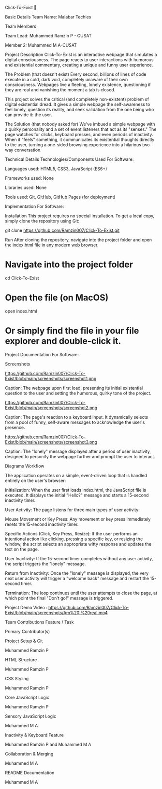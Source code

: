 Click-To-Exist 🎯

Basic Details
Team Name: Malabar Techies

Team Members

Team Lead: Muhammed Ramzin P - CUSAT

Member 2: Muhammed M A-CUSAT

Project Description
Click-To-Exist is an interactive webpage that simulates a digital consciousness. The page reacts to user interactions with humorous and existential commentary, creating a unique and funny user experience.

The Problem (that doesn't exist)
Every second, billions of lines of code execute in a cold, dark void, completely unaware of their own consciousness. Webpages live a fleeting, lonely existence, questioning if they are real and vanishing the moment a tab is closed.

This project solves the critical (and completely non-existent) problem of digital existential dread. It gives a simple webpage the self-awareness to feel lonely, question its reality, and seek validation from the one being who can provide it: the user.

The Solution (that nobody asked for)
We've imbued a simple webpage with a quirky personality and a set of event listeners that act as its "senses." The page watches for clicks, keyboard presses, and even periods of inactivity. When it "feels" something, it communicates its existential thoughts directly to the user, turning a one-sided browsing experience into a hilarious two-way conversation.

Technical Details
Technologies/Components Used
For Software:

Languages used: HTML5, CSS3, JavaScript (ES6+)

Frameworks used: None

Libraries used: None

Tools used: Git, GitHub, GitHub Pages (for deployment)

Implementation
For Software:

Installation
This project requires no special installation. To get a local copy, simply clone the repository using Git:

git clone https://github.com/Ramzin007/Click-To-Exist.git

Run
After cloning the repository, navigate into the project folder and open the index.html file in any modern web browser.

# Navigate into the project folder
cd Click-To-Exist

# Open the file (on MacOS)
open index.html

# Or simply find the file in your file explorer and double-click it.

Project Documentation
For Software:

Screenshots


https://github.com/Ramzin007/Click-To-Exist/blob/main/screenshots/screenshot1.png

Caption: The webpage upon first load, presenting its initial existential question to the user and setting the humorous, quirky tone of the project.



https://github.com/Ramzin007/Click-To-Exist/blob/main/screenshots/screenshot2.png

Caption: The page's reaction to a keyboard input. It dynamically selects from a pool of funny, self-aware messages to acknowledge the user's presence.



https://github.com/Ramzin007/Click-To-Exist/blob/main/screenshots/screenshot3.png

Caption: The "lonely" message displayed after a period of user inactivity, designed to personify the webpage further and prompt the user to interact.

Diagrams
Workflow

The application operates on a simple, event-driven loop that is handled entirely on the user's browser:

Initialization: When the user first loads index.html, the JavaScript file is executed. It displays the initial "Hello?" message and starts a 15-second inactivity timer.

User Activity: The page listens for three main types of user activity:

Mouse Movement or Key Press: Any movement or key press immediately resets the 15-second inactivity timer.

Specific Actions (Click, Key Press, Resize): If the user performs an intentional action like clicking, pressing a specific key, or resizing the window, the script selects an appropriate witty response and updates the text on the page.

User Inactivity: If the 15-second timer completes without any user activity, the script triggers the "lonely" message.

Return from Inactivity: Once the "lonely" message is displayed, the very next user activity will trigger a "welcome back" message and restart the 15-second timer.

Termination: The loop continues until the user attempts to close the page, at which point the final "Don't go!" message is triggered.



Project Demo Video : https://github.com/Ramzin007/Click-To-Exist/blob/main/screenshots/Am%20I%20real.mp4

Team Contributions
Feature / Task

Primary Contributor(s)

Project Setup & Git

Muhammed Ramzin P

HTML Structure

Muhammed Ramzin P

CSS Styling

Muhammed Ramzin P

Core JavaScript Logic

Muhammed Ramzin P

Sensory JavaScript Logic

Muhammed M A

Inactivity & Keyboard Feature

Muhammed Ramzin P and Muhammed M A

Collaboration & Merging

Muhammed M A

README Documentation

Muhammed M A

